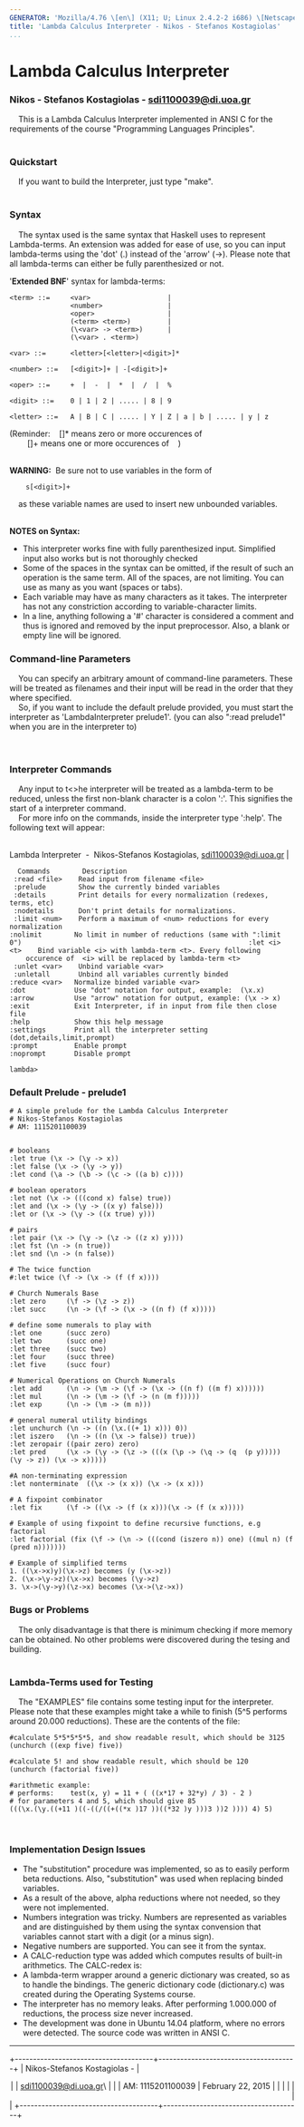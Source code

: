 ```yaml
---
GENERATOR: 'Mozilla/4.76 \[en\] (X11; U; Linux 2.4.2-2 i686) \[Netscape\]'
title: 'Lambda Calculus Interpreter - Nikos - Stefanos Kostagiolas'
...
```


Lambda Calculus Interpreter
===========================

### Nikos - Stefanos Kostagiolas - <sdi1100039@di.uoa.gr>

    This is a Lambda Calculus Interpreter implemented in ANSI C for the
requirements of the course "Programming Languages Principles".\
 

### Quickstart

    If you want to build the Interpreter, just type "make".\
 

### Syntax

    The syntax used is the same syntax that Haskell uses to represent
Lambda-terms. An extension was added for ease of use, so you can input
lambda-terms using the 'dot' (.) instead of the 'arrow' (-&gt;). Please
note that all lambda-terms can either be fully parenthesized or not.

'**Extended BNF**' syntax for lambda-terms:

    <term> ::=     <var>                   |
                   <number>                |
                   <oper>                  |
                   (<term> <term>)         |
                   (\<var> -> <term>)      |
                   (\<var> . <term>)

    <var> ::=      <letter>[<letter>|<digit>]*

    <number> ::=   [<digit>]+ | -[<digit>]+

    <oper> ::=     +  |  -  |  *  |  /  |  %

    <digit> ::=    0 | 1 | 2 | ..... | 8 | 9

    <letter> ::=   A | B | C | ..... | Y | Z | a | b | ..... | y | z

(Reminder:    \[\]\* means zero or more occurences of\
        \[\]+ means one or more occurences of    )\
 

**WARNING:**  Be sure not to use variables in the form of

        s[<digit>]+

    as these variable names are used to insert new unbounded variables.\
 

**NOTES on Syntax:**

-   This interpreter works fine with fully parenthesized input.
    Simplified input also works but is not thoroughly checked
-   Some of the spaces in the syntax can be omitted, if the result of
    such an operation is the same term. All of the spaces, are
    not limiting. You can use as many as you want (spaces or tabs).
-   Each variable may have as many characters as it takes. The
    interpreter has not any constriction according to
    variable-character limits.
-   In a line, anything following a '\#' character is considered a
    comment and thus is ignored and removed by the input preprocessor.
    Also, a blank or empty line will be ignored.

### 

### Command-line Parameters

    You can specify an arbitrary amount of command-line parameters.
These will be treated as filenames and their input will be read in the
order that they where specified.\
    So, if you want to include the default prelude provided, you must
start the interpreter as 'LambdaInterpreter prelude1'. (you can also
":read prelude1" when you are in the interpreter to)\
 \
 

### Interpreter Commands

    Any input to t&lt;&gt;he interpreter will be treated as a
lambda-term to be reduced, unless the first non-blank character is a
colon ':'. This signifies the start of a interpreter command.\
    For more info on the commands, inside the interpreter type ':help'.
The following text will appear:\
 


Lambda Interpreter  -  Nikos-Stefanos Kostagiolas, sdi1100039@di.uoa.gr                                                                      |

      Commands        Description                                         
     :read <file>    Read input from filename <file>                      
     :prelude        Show the currently binded variables                  
     :details        Print details for every normalization (redexes, terms, etc)                                               
     :nodetails      Don't print details for normalizations.              
     :limit <num>    Perform a maximum of <num> reductions for every normalization                                                  :nolimit        No limit in number of reductions (same with ":limit 0")                                                        :let <i> <t>    Bind variable <i> with lambda-term <t>. Every following                                                   
        occurence of  <i> will be replaced by lambda-term <t>                                                                  
     :unlet <var>    Unbind variable <var>                                
     :unletall       Unbind all variables currently binded                
    :reduce <var>   Normalize binded variable <var>
    :dot            Use "dot" notation for output, example:  (\x.x)
    :arrow          Use "arrow" notation for output, example: (\x -> x)
    :exit           Exit Interpreter, if in input from file then close file                                                        :help           Show this help message
    :settings       Print all the interpreter setting (dot,details,limit,prompt)                                                   :prompt         Enable prompt
    :noprompt       Disable prompt
    
    lambda>

### 

### Default Prelude - prelude1

    # A simple prelude for the Lambda Calculus Interpreter
    # Nikos-Stefanos Kostagiolas
    # AM: 1115201100039


    # booleans
    :let true (\x -> (\y -> x))
    :let false (\x -> (\y -> y))
    :let cond (\a -> (\b -> (\c -> ((a b) c))))

    # boolean operators
    :let not (\x -> (((cond x) false) true))
    :let and (\x -> (\y -> ((x y) false)))
    :let or (\x -> (\y -> ((x true) y)))

    # pairs
    :let pair (\x -> (\y -> (\z -> ((z x) y))))
    :let fst (\n -> (n true))
    :let snd (\n -> (n false))

    # The twice function
    #:let twice (\f -> (\x -> (f (f x))))

    # Church Numerals Base
    :let zero     (\f -> (\z -> z))
    :let succ     (\n -> (\f -> (\x -> ((n f) (f x)))))

    # define some numerals to play with
    :let one      (succ zero)
    :let two      (succ one)
    :let three    (succ two)
    :let four     (succ three)
    :let five     (succ four)

    # Numerical Operations on Church Numerals
    :let add      (\n -> (\m -> (\f -> (\x -> ((n f) ((m f) x))))))
    :let mul      (\n -> (\m -> (\f -> (n (m f)))))
    :let exp      (\n -> (\m -> (m n)))

    # general numeral utility bindings
    :let unchurch (\n -> ((n (\x.((+ 1) x))) 0))
    :let iszero   (\n -> ((n (\x -> false)) true))
    :let zeropair ((pair zero) zero)
    :let pred     (\x -> (\y -> (\z -> (((x (\p -> (\q -> (q  (p y))))) (\y -> z)) (\x -> x)))))

    #A non-terminating expression
    :let nonterminate  ((\x -> (x x)) (\x -> (x x)))

    # A fixpoint combinator
    :let fix      (\f -> ((\x -> (f (x x)))(\x -> (f (x x)))))

    # Example of using fixpoint to define recursive functions, e.g factorial
    :let factorial (fix (\f -> (\n -> (((cond (iszero n)) one) ((mul n) (f (pred n)))))))

    # Example of simplified terms
    1. ((\x->x)y)(\x->z) becomes (y (\x->z))
    2. (\x->\y->z)(\x->x) becomes (\y->z)
    3. \x->(\y->y)(\z->x) becomes (\x->(\z->x))

### Bugs or Problems

    The only disadvantage is that there is minimum checking if more
memory can be obtained. No other problems were discovered during the
tesing and building.\
 

### Lambda-Terms used for Testing

    The "EXAMPLES" file contains some testing input for the interpreter.
Please note that these examples might take a while to finish (5\^5
performs around 20.000 reductions). These are the contents of the file:

    #calculate 5*5*5*5*5, and show readable result, which should be 3125
    (unchurch ((exp five) five))

    #calculate 5! and show readable result, which should be 120
    (unchurch (factorial five))

    #arithmetic example:
    # performs:    test(x, y) = 11 + ( ((x*17 + 32*y) / 3) - 2 )
    # for parameters 4 and 5, which should give 85
    (((\x.(\y.((+11 )((-((/((+((*x )17 ))((*32 )y )))3 ))2 )))) 4) 5)

 

### Implementation Design Issues

-   The "substitution" procedure was implemented, so as to easily
    perform beta reductions. Also, "substitution" was used when
    replacing binded variables.
-   As a result of the above, alpha reductions where not needed, so they
    were not implemented.
-   Numbers integration was tricky. Numbers are represented as variables
    and are distinguished by them using the syntax convension that
    variables cannot start with a digit (or a minus sign).
-   Negative numbers are supported. You can see it from the syntax.
-   A CALC-reduction type was added which computes results of built-in
    arithmetics. The CALC-redex is:
-   A lambda-term wrapper around a generic dictionary was created, so as
    to handle the bindings. The generic dictionary code (dictionary.c)
    was created during the Operating Systems course.
-   The interpreter has no memory leaks. After performing 1.000.000 of
    reductions, the process size never increased.
-   The development was done in Ubuntu 14.04 platform, where no errors
    were detected. The source code was written in ANSI C.

------------------------------------------------------------------------

+--------------------------------------+--------------------------------------+
| Nikos-Stefanos Kostagiolas -         | <div align="right">                  |
| <sdi1100039@di.uoa.gr>\              |                                      |
| AM: 1115201100039                    | February 22, 2015                    |
|                                      |                                      |
|                                      | </div>                               |
+--------------------------------------+--------------------------------------+
